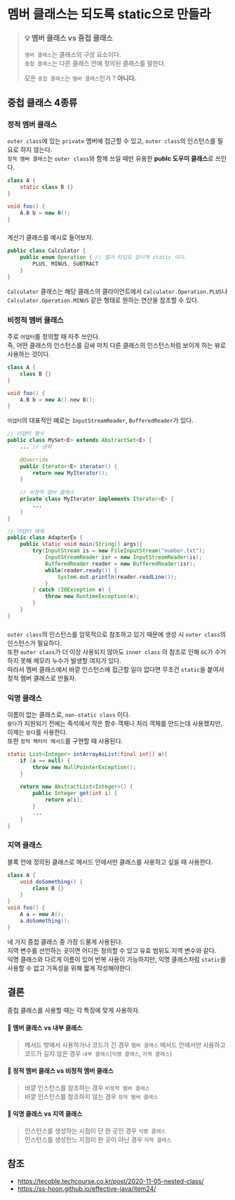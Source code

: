 # 멤버 클래스는 되도록 static으로 만들라
> ### 💡 멤버 클래스 vs 중첩 클래스
> `멤버 클래스`는 클래스의 구성 요소이다.  
> `중첩 클래스`는 다른 클래스 안에 정의된 클래스를 말한다.
> 
> 모든 `중첩 클래스`는 `멤버 클래스`인가 ? **아니다.**
## 중첩 클래스 4종류
### 정적 멤버 클래스
`outer class`에 있는 `private` 멤버에 접근할 수 있고, `outer class`의 인스턴스를 필요로 하지 않는다.  
`정적 멤버 클래스`는 `outer class`와 함께 쓰일 때만 유용한 **publc 도우미 클래스**로 쓰인다.
``` java
class A {
    static class B {}
}

void foo() {
    A.B b = new B();
}
```
###
계산기 클래스를 예시로 들어보자.
``` java
public class Calculator {
    public enum Operation { // 열거 타입도 암시적 static 이다.
        PLUS, MINUS, SUBTRACT
    }
}
```
`Calculator` 클래스는 해당 클래스의 클라이언트에서 `Calculator.Operation.PLUS`나 `Calculator.Operation.MINUS` 같은 형태로 원하는 연산을 참조할 수 있다.  
### 비정적 멤버 클래스
주로 `어댑터`를 정의할 때 자주 쓰인다.  
즉, 어떤 클래스의 인스턴스를 감싸 마치 다른 클래스의 인스턴스처럼 보이게 하는 뷰로 사용하는 것이다.
``` java
class A {
    class B {}
}

void foo() {
    A.B b = new A().new B();
}
```
`어댑터`의 대표적인 예로는 `InputStreamReader`, `BufferedReader`가 있다.
``` java
// 어댑터 형식
public class MySet<E> extends AbstractSet<E> {
    ... // 생략
    
    @Override 
    public Iterator<E> iterator() {
    	return new MyIterator();
    }
    
    // 비정적 멤버 클래스
    private class MyIterator implements Iterator<E> {
        ...
    }
}

// 어댑터 예제
public class AdapterEx {
    public static void main(String[] args){
        try(InputStream is = new FileInputStream("number.txt");
            InputStreamReader isr = new InputStreamReader(is);
            BufferedReader reader = new BufferedReader(isr);
            while(reader.ready()) {
                System.out.println(reader.readLine());
            }
        } catch (IOException e) {
            throw new RuntimeException(e);
        }
    }
}
```
### 
`outer class`의 인스턴스를 암묵적으로 참조하고 있기 때문에 생성 시 `outer class`의 인스턴스가 필요하다.  
또한 `outer class`가 더 이상 사용되지 않아도 `inner class` 의 참조로 인해 `GC`가 수거하지 못해 메모리 누수가 발생할 여지가 있다.  
따라서 멤버 클래스에서 바깥 인스턴스에 접근할 일이 없다면 무조건 `static`을 붙여서 정적 멤버 클래스로 만들자.
### 익명 클래스
이름이 없는 클래스로, `non-static class` 이다.  
`람다`가 지원되기 전에는 즉석에서 작은 함수 객체나 처리 객체를 만드는데 사용했지만, 이제는 `람다`를 사용한다.  
또한 `정적 팩터리 메서드`를 구현할 때 사용된다.
``` java
static List<Integer> intArrayAsList(final int[] a){
    if (a == null) {
        throw new NullPointerException();
    }
    
    return new AbstractList<Integer>() {
        public Integer get(int i) {
            return a[i];
        }
        ... 
    }
}
```
### 지역 클래스
블록 안에 정의된 클래스로 메서드 안에서만 클래스를 사용하고 싶을 때 사용한다.  
``` java
class A {
    void doSomething() {
        class B {}
    }
}
void foo() {
    A a = new A();
    a.doSomething();
}
```
네 가지 중첩 클래스 중 가장 드물게 사용된다.  
지역 변수를 선언하는 곳이면 어디든 정의할 수 있고 유효 범위도 지역 변수와 같다.  
익명 클래스와 다르게 이름이 있어 반복 사용이 가능하지만, 익명 클래스처럼 `static`을 사용할 수 없고 가독성을 위해 짧게 작성해야한다.

## 결론 
중첩 클래스를 사용할 때는 각 특징에 맞게 사용하자.
#### 📍 멤버 클래스 vs 내부 클래스
> 메서드 밖에서 사용하거나 코드가 긴 경우 `멤버 클래스`
> 메서드 안에서만 사용하고 코드가 길지 않은 경우 `내부 클래스`(`익명 클래스`, `지역 클래스`)
#### 📍 정적 멤버 클래스 vs 비정적 멤버 클래스
> 바깥 인스턴스를 참조하는 경우 `비정적 멤버 클래스`  
> 바깥 인스턴스를 참조하지 않는 경우 `정적 멤버 클래스`
#### 📍 익명 클래스 vs 지역 클래스
> 인스턴스를 생성하는 시점이 단 한 곳인 경우 `익명 클래스`  
> 인스턴스를 생성한느 지점이 한 곳이 아닌 경우 `지역 클래스`
## 참조
- https://tecoble.techcourse.co.kr/post/2020-11-05-nested-class/
- https://ss-hoon.github.io/effective-java/item24/